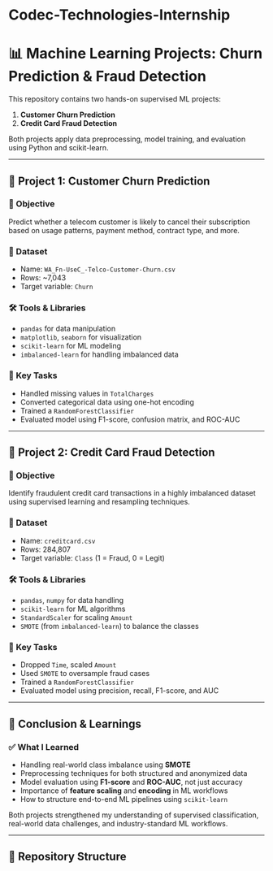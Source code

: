 # Codec-Technologies-Internship
# 📊 Machine Learning Projects: Churn Prediction & Fraud Detection

This repository contains two hands-on supervised ML projects:
1. **Customer Churn Prediction**
2. **Credit Card Fraud Detection**

Both projects apply data preprocessing, model training, and evaluation using Python and scikit-learn.

---

## 🔹 Project 1: Customer Churn Prediction

### 🎯 Objective
Predict whether a telecom customer is likely to cancel their subscription based on usage patterns, payment method, contract type, and more.

### 📂 Dataset
- Name: `WA_Fn-UseC_-Telco-Customer-Churn.csv`
- Rows: ~7,043
- Target variable: `Churn`

### 🛠️ Tools & Libraries
- `pandas` for data manipulation
- `matplotlib`, `seaborn` for visualization
- `scikit-learn` for ML modeling
- `imbalanced-learn` for handling imbalanced data

### 🔎 Key Tasks
- Handled missing values in `TotalCharges`
- Converted categorical data using one-hot encoding
- Trained a `RandomForestClassifier`
- Evaluated model using F1-score, confusion matrix, and ROC-AUC

---

## 🔹 Project 2: Credit Card Fraud Detection

### 🎯 Objective
Identify fraudulent credit card transactions in a highly imbalanced dataset using supervised learning and resampling techniques.

### 📂 Dataset
- Name: `creditcard.csv`
- Rows: 284,807
- Target variable: `Class` (1 = Fraud, 0 = Legit)

### 🛠️ Tools & Libraries
- `pandas`, `numpy` for data handling
- `scikit-learn` for ML algorithms
- `StandardScaler` for scaling `Amount`
- `SMOTE` (from `imbalanced-learn`) to balance the classes

### 🔎 Key Tasks
- Dropped `Time`, scaled `Amount`
- Used `SMOTE` to oversample fraud cases
- Trained a `RandomForestClassifier`
- Evaluated model using precision, recall, F1-score, and AUC

---

## 🧠 Conclusion & Learnings

### ✅ What I Learned
- Handling real-world class imbalance using **SMOTE**
- Preprocessing techniques for both structured and anonymized data
- Model evaluation using **F1-score** and **ROC-AUC**, not just accuracy
- Importance of **feature scaling** and **encoding** in ML workflows
- How to structure end-to-end ML pipelines using `scikit-learn`

Both projects strengthened my understanding of supervised classification, real-world data challenges, and industry-standard ML workflows.

---

## 📎 Repository Structure

